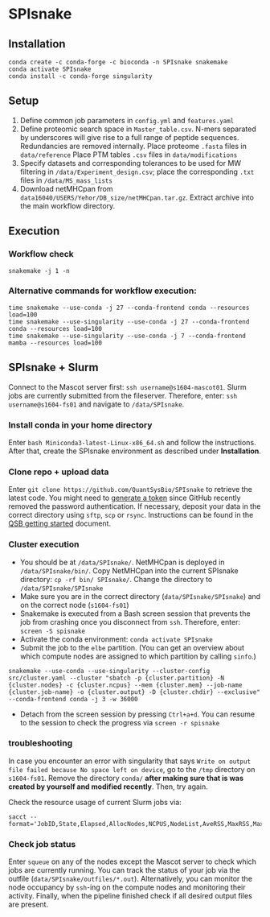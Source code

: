 # SPIsnake


## Installation
```
conda create -c conda-forge -c bioconda -n SPIsnake snakemake
conda activate SPIsnake
conda install -c conda-forge singularity 
```

## Setup
1. Define common job parameters in `config.yml` and `features.yaml`
2. Define proteomic search space in `Master_table.csv`. 
N-mers separated by underscores will give rise to a full range of peptide sequences. Redundancies are removed internally. 
Place proteome `.fasta` files in `data/reference`
Place PTM tables `.csv` files in `data/modifications`
3. Specify datasets and corresponding tolerances to be used for MW filtering in `/data/Experiment_design.csv`; place the corresponding `.txt` files in `/data/MS_mass_lists`
4. Download netMHCpan from `data16040/USERS/Yehor/DB_size/netMHCpan.tar.gz`. Extract archive into the main workflow directory.


## Execution
### Workflow check
`snakemake -j 1 -n`
### Alternative commands for workflow execution:
```
time snakemake --use-conda -j 27 --conda-frontend conda --resources load=100
time snakemake --use-singularity --use-conda -j 27 --conda-frontend conda --resources load=100
time snakemake --use-singularity --use-conda -j 7 --conda-frontend mamba --resources load=100
```

## SPIsnake + Slurm
Connect to the Mascot server first: `ssh username@s1604-mascot01`.
Slurm jobs are currently submitted from the fileserver. Therefore, enter: `ssh username@s1604-fs01` and navigate to `/data/SPIsnake`.

### Install conda in your home directory
Enter `bash Miniconda3-latest-Linux-x86_64.sh` and follow the instructions.
After that, create the SPIsnake environment as described under **Installation**.

### Clone repo + upload data
Enter `git clone https://github.com/QuantSysBio/SPIsnake` to retrieve the latest code. You might need to [generate a token](https://github.blog/2020-12-15-token-authentication-requirements-for-git-operations/) since GitHub recently removed the password authentication.
If necessary, deposit your data in the correct directory using `sftp`, `scp` or `rsync`. Instructions can be found in the [QSB getting started](https://pad.gwdg.de/s/JlkAOXJ2f#) document.

### Cluster execution
- You should be at `/data/SPIsnake/`. NetMHCpan is deployed in `/data/SPIsnake/bin/`. Copy NetMHCpan into the current SPIsnake directory: `cp -rf bin/ SPIsnake/`. Change the directory to ``/data/SPIsnake/SPIsnake``
- Make sure you are in the correct directory (`data/SPIsnake/SPIsnake`) and on the correct node (`s1604-fs01`)
- Snakemake is executed from a Bash screen session that prevents the job from crashing once you disconnect from `ssh`. Therefore, enter:
`screen -S spisnake`
- Activate the conda environment:
`conda activate SPIsnake`
- Submit the job to the `elbe` partition. (You can get an overview about which compute nodes are assigned to which partition by calling `sinfo`.)  
```
snakemake --use-conda --use-singularity --cluster-config src/cluster.yaml --cluster "sbatch -p {cluster.partition} -N {cluster.nodes} -c {cluster.ncpus} --mem {cluster.mem} --job-name {cluster.job-name} -o {cluster.output} -D {cluster.chdir} --exclusive" --conda-frontend conda -j 3 -w 36000
```
- Detach from the screen session by pressing `Ctrl+a+d`. You can resume to the session to check the progress via `screen -r spisnake`

### troubleshooting
In case you encounter an error with singularity that says `Write on output file failed because No space left on device`, go to the `/tmp` directory on `s1604-fs01`. Remove the directory `conda/` **after making sure that is was created by yourself and modified recently**. Then, try again.

Check the resource usage of current Slurm jobs via:
```
sacct --format='JobID,State,Elapsed,AllocNodes,NCPUS,NodeList,AveRSS,MaxRSS,MaxRSSNode,MaxRSSTask,ReqMem,MaxDiskWrite'
```

### Check job status
Enter `squeue` on any of the nodes except the Mascot server to check which jobs are currently running.
You can track the status of your job via the outfile (`data/SPIsnake/outfiles/*.out`). Alternatively, you can monitor the node occupancy by `ssh`-ing on the compute nodes and monitoring their activity.
Finally, when the pipeline finished check if all desired output files are present.

